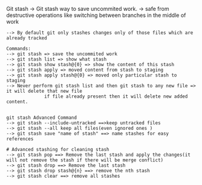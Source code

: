 Git stash
    -> Git stash way to save uncommited work.
    -> safe from destructive operations like switching between branches in the middle of work

    --> By default git only stashes changes only of those files which are already tracked

    Commands:
    --> git stash => save the uncommited work
    --> git stash list => show what stash 
    --> git stash show stash@{0} => show the content of this stash
    --> git stash apply => moved content from stash to staging
    --> git stash apply stash@{0} => moved only particular stash to staging
    --> Never perform git stash list and then git stash to any new file => it will delete that new file
                  if file already present then it will delete new added content.


    git stash Advanced Command
    --> git stash --include-untracked ==>keep untracked files
    --> git stash --all keep all files(even ignored ones )
    --> git stash save "name of stash" ==> name stashes for easy references
    
    # Advanced stashing for cleaning stash
    --> git stash pop ==> Remove the last stash and apply the changes(it will not remove the stash if there will be merge conflict)
    --> git stash drop ==> Remove the last stash
    --> git stash drop stash@{n} ==> remove the nth stash
    --> git stash clear ==> remove all stashes
